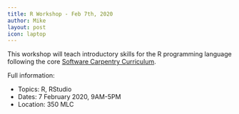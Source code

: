 ```yaml
---
title: R Workshop - Feb 7th, 2020
author: Mike
layout: post
icon: laptop
---
```

This workshop will teach introductory skills for the R programming language following the core <a href="http://swcarpentry.github.io/r-novice-inflammation/">Software Carpentry Curriculum</a>.

Full information:
* Topics: R, RStudio
* Dates: 7 February 2020, 9AM-5PM
* Location: 350 MLC
